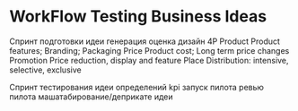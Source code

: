 # WorkFlow Testing Business Ideas

Спринт подготовки идеи
	генерация
	оценка
	дизайн
4P 
Product Product features; Branding; Packaging
Price Product cost; Long term price changes
Promotion Price reduction, display and feature
Place Distribution: intensive, selective, exclusive
	

Спринт тестирования идеи
	определений kpi
	запуск пилота
	ревью пилота
	машатабирование/деприкате идеи